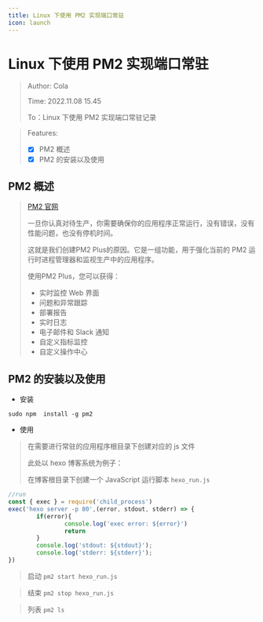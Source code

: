 ```yaml
---
title: Linux 下使用 PM2 实现端口常驻
icon: launch
---
```


# Linux 下使用 PM2 实现端口常驻

> Author: Cola
>
> Time: 2022.11.08 15.45
>
> To：Linux 下使用 PM2 实现端口常驻记录

> Features:
>
> - [X] PM2 概述
> - [X] PM2 的安装以及使用

## PM2 概述

> [PM2 官网](https://pm2.io/)
>
> 一旦你认真对待生产，你需要确保你的应用程序正常运行，没有错误，没有性能问题，也没有停机时间。
>
> 这就是我们创建PM2 Plus的原因。它是一组功能，用于强化当前的 PM2 运行时进程管理器和监视生产中的应用程序。
>
> 使用PM2 Plus，您可以获得：
>
> * 实时监控 Web 界面
> * 问题和异常跟踪
> * 部署报告
> * 实时日志
> * 电子邮件和 Slack 通知
> * 自定义指标监控
> * 自定义操作中心

## PM2 的安装以及使用

- 安装

```shell
sudo npm  install -g pm2
```

- 使用

> 在需要进行常驻的应用程序根目录下创建对应的 js 文件
>
> 此处以 hexo 博客系统为例子：
>
> 在博客根目录下创建一个 JavaScript 运行脚本 `hexo_run.js`

```javascript
//run
const { exec } = require('child_process')
exec('hexo server -p 80',(error, stdout, stderr) => {
        if(error){
                console.log('exec error: ${error}')
                return
        }
        console.log('stdout: ${stdout}');
        console.log('stderr: ${stderr}');
})
```

> 启动 `pm2 start hexo_run.js`

> 结束 `pm2 stop hexo_run.js`

> 列表 `pm2 ls`

